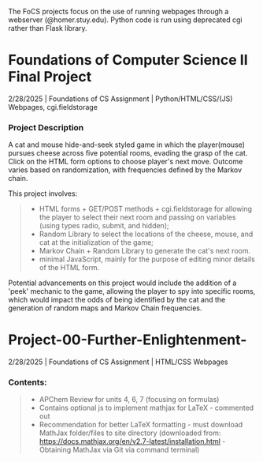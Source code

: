 
The FoCS projects focus on the use of running webpages through a webserver (@homer.stuy.edu). Python code is run using deprecated cgi rather than Flask library.

# Foundations of Computer Science II Final Project
2/28/2025 | Foundations of CS Assignment | Python/HTML/CSS/(JS) Webpages, cgi.fieldstorage

### Project Description
A cat and mouse hide-and-seek styled game in which the player(mouse) pursues cheese across five potential rooms, evading the grasp of the cat.
Click on the HTML form options to choose player's next move. Outcome varies based on randomization, with frequencies defined by the Markov chain.

This project involves:
> - HTML forms + GET/POST methods + cgi.fieldstorage for allowing the player to select their next room and passing on variables
  (using types radio, submit, and hidden);
> - Random Library to select the locations of the cheese, mouse, and cat at the initialization of the game;
> - Markov Chain + Random Library to generate the cat's next room.
> - minimal JavaScript, mainly for the purpose of editing minor details of the HTML form.

Potential advancements on this project would include the addition of a 'peek' mechanic to the game, allowing the player to spy into specific rooms, which would impact the odds of being identified by the cat and the generation of random maps and Markov Chain frequencies.

# Project-00-Further-Enlightenment-
2/28/2025 | Foundations of CS Assignment | HTML/CSS Webpages

### Contents:
> - APChem Review for units 4, 6, 7 (focusing on formulas)
> - Contains optional js to implement mathjax for LaTeX - commented out
> - Recommendation for better LaTeX formatting - must download MathJax folder/files to site directory 
(downloaded from: https://docs.mathjax.org/en/v2.7-latest/installation.html - Obtaining MathJax via Git via command terminal)
